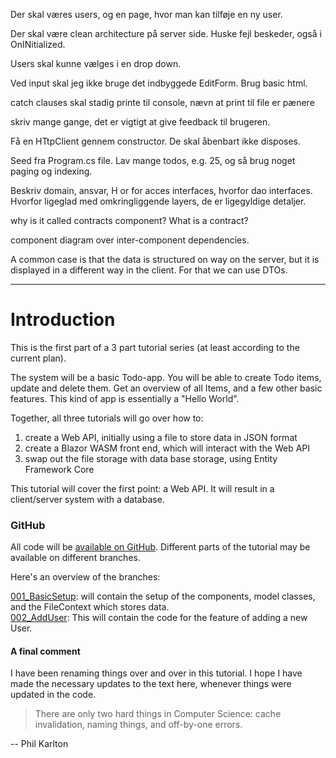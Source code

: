 Der skal væres users, og en page, hvor man kan tilføje en ny user.

Der skal være clean architecture på server side.
Huske fejl beskeder, også i OnINitialized.

Users skal kunne vælges i en drop down.

Ved input skal jeg ikke bruge det indbyggede EditForm. Brug basic html.

catch clauses skal stadig printe til console, nævn at print til file er pænere

skriv mange gange, det er vigtigt at give feedback til brugeren.

Få en HTtpClient gennem constructor. De skal åbenbart ikke disposes.

Seed fra Program.cs file. Lav mange todos, e.g. 25, og så brug noget paging og indexing.



Beskriv domain, ansvar, H or for acces interfaces, hvorfor dao interfaces. Hvorfor ligeglad med omkringliggende layers, de er ligegyldige detaljer. 

why is it called contracts component? What is a contract?

component diagram over inter-component dependencies.

A common case is that the data is structured on way on the server, but it is displayed in a different way in the client. For that we can use DTOs.


----


# Introduction
This is the first part of a 3 part tutorial series (at least according to the current plan). 

The system will be a basic Todo-app. You will be able to create Todo items, update and delete them. 
Get an overview of all Items, and a few other basic features.
This kind of app is essentially a "Hello World".

Together, all three tutorials will go over how to:

1) create a Web API, initially using a file to store data in JSON format
2) create a Blazor WASM front end, which will interact with the Web API
3) swap out the file storage with data base storage, using Entity Framework Core

This tutorial will cover the first point: a Web API.
It will result in a client/server system with a database. 


### GitHub

All code will be [available on GitHub](https://github.com/TroelsMortensen/WasmTodo). Different parts of the tutorial may be available on different branches.

Here's an overview of the branches:

[001_BasicSetup](https://github.com/TroelsMortensen/WasmTodo/tree/001_BasicSetup): will contain the setup of the components, model classes, and the FileContext which stores data.\
[002_AddUser](https://github.com/TroelsMortensen/WasmTodo/tree/002_AddUser): This will contain the code for the feature of adding a new User.


#### A final comment
I have been renaming things over and over in this tutorial. I hope I have made the necessary updates to the text here, whenever things were updated in the code. 

> There are only two hard things in Computer Science: cache invalidation, naming things, and off-by-one errors.

-- Phil Karlton